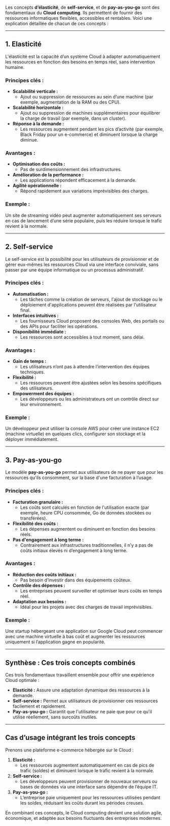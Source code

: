 Les concepts **d’élasticité**, de **self-service**, et de **pay-as-you-go** sont des fondamentaux du **Cloud computing**. Ils permettent de fournir des ressources informatiques flexibles, accessibles et rentables. Voici une explication détaillée de chacun de ces concepts :

---

## **1. Elasticité**
L'élasticité est la capacité d’un système Cloud à adapter automatiquement les ressources en fonction des besoins en temps réel, sans intervention humaine.

### **Principes clés :**
- **Scalabilité verticale :** 
  - Ajout ou suppression de ressources au sein d’une machine (par exemple, augmentation de la RAM ou des CPU).
- **Scalabilité horizontale :**
  - Ajout ou suppression de machines supplémentaires pour équilibrer la charge de travail (par exemple, dans un cluster).
- **Réponse à la demande :**
  - Les ressources augmentent pendant les pics d’activité (par exemple, Black Friday pour un e-commerce) et diminuent lorsque la charge diminue.

### **Avantages :**
- **Optimisation des coûts :**
  - Pas de surdimensionnement des infrastructures.
- **Amélioration de la performance :**
  - Les applications répondent efficacement à la demande.
- **Agilité opérationnelle :**
  - Répond rapidement aux variations imprévisibles des charges.

### **Exemple :**
Un site de streaming vidéo peut augmenter automatiquement ses serveurs en cas de lancement d’une série populaire, puis les réduire lorsque le trafic revient à la normale.

---

## **2. Self-service**
Le self-service est la possibilité pour les utilisateurs de provisionner et de gérer eux-mêmes les ressources Cloud via une interface conviviale, sans passer par une équipe informatique ou un processus administratif.

### **Principes clés :**
- **Automatisation :**
  - Les tâches comme la création de serveurs, l'ajout de stockage ou le déploiement d'applications peuvent être réalisées par l'utilisateur final.
- **Interfaces intuitives :**
  - Les fournisseurs Cloud proposent des consoles Web, des portails ou des APIs pour faciliter les opérations.
- **Disponibilité immédiate :**
  - Les ressources sont accessibles à tout moment, sans délai.

### **Avantages :**
- **Gain de temps :**
  - Les utilisateurs n’ont pas à attendre l’intervention des équipes techniques.
- **Flexibilité :**
  - Les ressources peuvent être ajustées selon les besoins spécifiques des utilisateurs.
- **Empowerment des équipes :**
  - Les développeurs ou les administrateurs ont un contrôle direct sur leur environnement.

### **Exemple :**
Un développeur peut utiliser la console AWS pour créer une instance EC2 (machine virtuelle) en quelques clics, configurer son stockage et la déployer immédiatement.

---

## **3. Pay-as-you-go**
Le modèle **pay-as-you-go** permet aux utilisateurs de ne payer que pour les ressources qu'ils consomment, sur la base d'une facturation à l’usage.

### **Principes clés :**
- **Facturation granulaire :**
  - Les coûts sont calculés en fonction de l'utilisation exacte (par exemple, heure CPU consommée, Go de données stockées ou transférées).
- **Flexibilité des coûts :**
  - Les dépenses augmentent ou diminuent en fonction des besoins réels.
- **Pas d'engagement à long terme :**
  - Contrairement aux infrastructures traditionnelles, il n’y a pas de coûts initiaux élevés ni d’engagement à long terme.

### **Avantages :**
- **Réduction des coûts initiaux :**
  - Pas besoin d’investir dans des équipements coûteux.
- **Contrôle des dépenses :**
  - Les entreprises peuvent surveiller et optimiser leurs coûts en temps réel.
- **Adaptation aux besoins :**
  - Idéal pour les projets avec des charges de travail imprévisibles.

### **Exemple :**
Une startup hébergeant une application sur Google Cloud peut commencer avec une machine virtuelle à bas coût et augmenter les ressources uniquement si l’application gagne en popularité.

---

## **Synthèse : Ces trois concepts combinés**
Ces trois fondamentaux travaillent ensemble pour offrir une expérience Cloud optimale :
- **Elasticité :** Assure une adaptation dynamique des ressources à la demande.
- **Self-service :** Permet aux utilisateurs de provisionner ces ressources facilement et rapidement.
- **Pay-as-you-go :** Garantit que l'utilisateur ne paie que pour ce qu'il utilise réellement, sans surcoûts inutiles.

---

## **Cas d’usage intégrant les trois concepts**
Prenons une plateforme e-commerce hébergée sur le Cloud :
1. **Elasticité :**
   - Les ressources augmentent automatiquement en cas de pics de trafic (soldes) et diminuent lorsque le trafic revient à la normale.
2. **Self-service :**
   - Les développeurs peuvent provisionner de nouveaux serveurs ou bases de données via une interface sans dépendre de l’équipe IT.
3. **Pay-as-you-go :**
   - L’entreprise paie uniquement pour les ressources utilisées pendant les soldes, réduisant les coûts durant les périodes creuses.

En combinant ces concepts, le Cloud computing devient une solution agile, économique, et adaptée aux besoins fluctuants des entreprises modernes.
